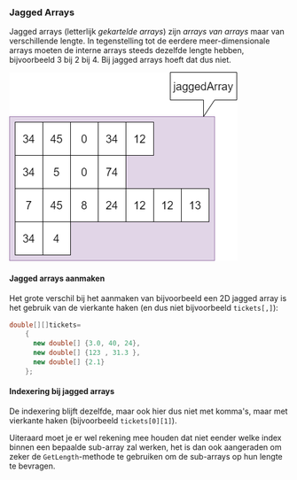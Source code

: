 ### Jagged Arrays

Jagged arrays (letterlijk *gekartelde arrays*) zijn *arrays van arrays* maar van verschillende lengte.
In tegenstelling tot de eerdere meer-dimensionale arrays moeten de interne arrays steeds dezelfde lengte hebben, bijvoorbeeld 3 bij 2 bij 4. Bij jagged arrays hoeft dat dus niet.


![Voorbeeld van een jagged array](../assets/5_arrays/jaggedt.png)

#### Jagged arrays aanmaken

Het grote verschil bij het aanmaken van bijvoorbeeld een 2D jagged array is het gebruik van de vierkante haken (en dus niet bijvoorbeeld ``tickets[,]``):

```java
double[][]tickets=
    {
      new double[] {3.0, 40, 24},
      new double[] {123 , 31.3 },
      new double[] {2.1}
    };

```



#### Indexering bij jagged arrays

De indexering blijft dezelfde, maar ook hier dus niet met komma's, maar met vierkante haken (bijvoorbeeld ``tickets[0][1]``).

Uiteraard moet je er wel rekening mee houden dat niet eender welke index binnen een bepaalde sub-array zal werken, het is dan ook aangeraden om zeker de ``GetLength``-methode te gebruiken om de sub-arrays op hun lengte te bevragen.